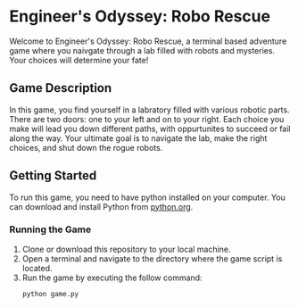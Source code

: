 # Engineer's Odyssey: Robo Rescue

Welcome to Engineer's Odyssey: Robo Rescue, a terminal based adventure game where you naivgate through a lab filled with robots and mysteries. Your choices will determine your fate!

## Game Description

In this game, you find yourself in a labratory filled with various robotic parts. There are two doors: one to your left and on to your right. Each choice you make will lead you down different paths, with oppurtunites to succeed or fail along the way. Your ultimate goal is to navigate the lab, make the right choices, and shut down the rogue robots.

## Getting Started

To run this game, you need to have python installed on your computer. You can download and install Python from [python.org](https://www.python.org/).

### Running the Game

1. Clone or download this repository to your local machine.
2. Open a terminal and navigate to the directory where the game script is located.
3. Run the game by executing the follow command:
   ```sh
   python game.py
